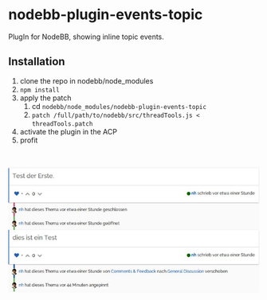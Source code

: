 # nodebb-plugin-events-topic
PlugIn for NodeBB, showing inline topic events.

## Installation
1. clone the repo in nodebb/node_modules
2. `npm install`
3. apply the patch
   1. cd `nodebb/node_modules/nodebb-plugin-events-topic`
   2. `patch /full/path/to/nodebb/src/threadTools.js < threadTools.patch` 
4. activate the plugin in the ACP
5. profit

<br>

![](assets/screenshot.jpg?raw=true)